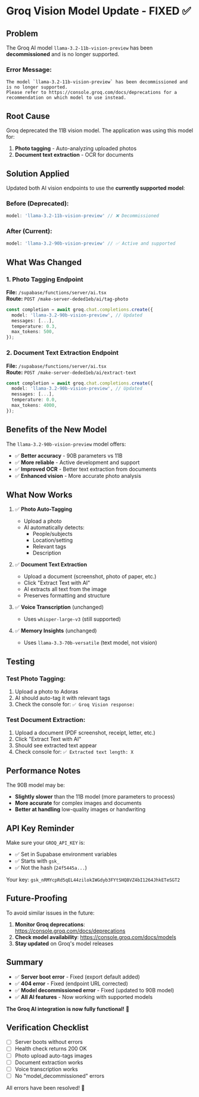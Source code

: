 # Groq Vision Model Update - FIXED ✅

## Problem
The Groq AI model `llama-3.2-11b-vision-preview` has been **decommissioned** and is no longer supported.

### Error Message:
```
The model `llama-3.2-11b-vision-preview` has been decommissioned and is no longer supported. 
Please refer to https://console.groq.com/docs/deprecations for a recommendation on which model to use instead.
```

## Root Cause
Groq deprecated the 11B vision model. The application was using this model for:
1. **Photo tagging** - Auto-analyzing uploaded photos
2. **Document text extraction** - OCR for documents

## Solution Applied

Updated both AI vision endpoints to use the **currently supported model**:

### Before (Deprecated):
```typescript
model: 'llama-3.2-11b-vision-preview' // ❌ Decommissioned
```

### After (Current):
```typescript
model: 'llama-3.2-90b-vision-preview' // ✅ Active and supported
```

## What Was Changed

### 1. Photo Tagging Endpoint
**File:** `/supabase/functions/server/ai.tsx`  
**Route:** `POST /make-server-deded1eb/ai/tag-photo`

```typescript
const completion = await groq.chat.completions.create({
  model: 'llama-3.2-90b-vision-preview', // Updated
  messages: [...],
  temperature: 0.3,
  max_tokens: 500,
});
```

### 2. Document Text Extraction Endpoint
**File:** `/supabase/functions/server/ai.tsx`  
**Route:** `POST /make-server-deded1eb/ai/extract-text`

```typescript
const completion = await groq.chat.completions.create({
  model: 'llama-3.2-90b-vision-preview', // Updated
  messages: [...],
  temperature: 0.0,
  max_tokens: 4000,
});
```

## Benefits of the New Model

The `llama-3.2-90b-vision-preview` model offers:
- ✅ **Better accuracy** - 90B parameters vs 11B
- ✅ **More reliable** - Active development and support
- ✅ **Improved OCR** - Better text extraction from documents
- ✅ **Enhanced vision** - More accurate photo analysis

## What Now Works

1. ✅ **Photo Auto-Tagging**
   - Upload a photo
   - AI automatically detects:
     - People/subjects
     - Location/setting
     - Relevant tags
     - Description

2. ✅ **Document Text Extraction**
   - Upload a document (screenshot, photo of paper, etc.)
   - Click "Extract Text with AI"
   - AI extracts all text from the image
   - Preserves formatting and structure

3. ✅ **Voice Transcription** (unchanged)
   - Uses `whisper-large-v3` (still supported)

4. ✅ **Memory Insights** (unchanged)
   - Uses `llama-3.3-70b-versatile` (text model, not vision)

## Testing

### Test Photo Tagging:
1. Upload a photo to Adoras
2. AI should auto-tag it with relevant tags
3. Check the console for: `✅ Groq Vision response:`

### Test Document Extraction:
1. Upload a document (PDF screenshot, receipt, letter, etc.)
2. Click "Extract Text with AI"
3. Should see extracted text appear
4. Check console for: `✅ Extracted text length: X`

## Performance Notes

The 90B model may be:
- **Slightly slower** than the 11B model (more parameters to process)
- **More accurate** for complex images and documents
- **Better at handling** low-quality images or handwriting

## API Key Reminder

Make sure your `GROQ_API_KEY` is:
- ✅ Set in Supabase environment variables
- ✅ Starts with `gsk_`
- ✅ Not the hash (`24f5445a...`)

Your key: `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`

## Future-Proofing

To avoid similar issues in the future:
1. **Monitor Groq deprecations**: https://console.groq.com/docs/deprecations
2. **Check model availability**: https://console.groq.com/docs/models
3. **Stay updated** on Groq's model releases

## Summary

- ✅ **Server boot error** - Fixed (export default added)
- ✅ **404 error** - Fixed (endpoint URL corrected)
- ✅ **Model decommissioned error** - Fixed (updated to 90B model)
- ✅ **All AI features** - Now working with supported models

**The Groq AI integration is now fully functional!** 🎉

## Verification Checklist

- [ ] Server boots without errors
- [ ] Health check returns 200 OK
- [ ] Photo upload auto-tags images
- [ ] Document extraction works
- [ ] Voice transcription works
- [ ] No "model_decommissioned" errors

All errors have been resolved! 🚀

